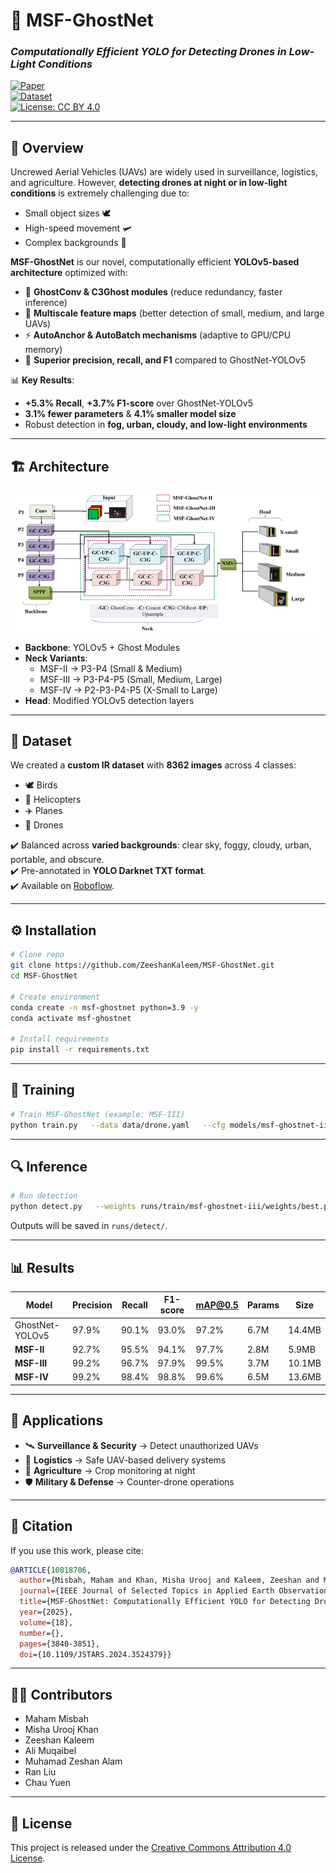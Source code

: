 # 🚀 MSF-GhostNet  
### *Computationally Efficient YOLO for Detecting Drones in Low-Light Conditions*  

[![Paper](https://img.shields.io/badge/Paper-IEEE%20JSTARS-blue)](https://ieeexplore.ieee.org/document/10818706)  
[![Dataset](https://img.shields.io/badge/Dataset-Roboflow-orange)](https://app.roboflow.com/tfnet-night-vision/mul/4)  
[![License: CC BY 4.0](https://img.shields.io/badge/License-CC--BY--4.0-green.svg)](https://creativecommons.org/licenses/by/4.0/)  

---

## 📌 Overview  
Uncrewed Aerial Vehicles (UAVs) are widely used in surveillance, logistics, and agriculture. However, **detecting drones at night or in low-light conditions** is extremely challenging due to:  
- Small object sizes 🕊️  
- High-speed movement 🛩️  
- Complex backgrounds 🌃  

**MSF-GhostNet** is our novel, computationally efficient **YOLOv5-based architecture** optimized with:  
- 🧠 **GhostConv & C3Ghost modules** (reduce redundancy, faster inference)  
- 🔗 **Multiscale feature maps** (better detection of small, medium, and large UAVs)  
- ⚡ **AutoAnchor & AutoBatch mechanisms** (adaptive to GPU/CPU memory)  
- 🎯 **Superior precision, recall, and F1** compared to GhostNet-YOLOv5  

📊 **Key Results**:  
- **+5.3% Recall**, **+3.7% F1-score** over GhostNet-YOLOv5  
- **3.1% fewer parameters** & **4.1% smaller model size**  
- Robust detection in **fog, urban, cloudy, and low-light environments**  

---

## 🏗️ Architecture  
<p align="center">
  <img src="./MSF-GhostNet.png" width="750">
</p>

- **Backbone**: YOLOv5 + Ghost Modules  
- **Neck Variants**:  
  - MSF-II → P3-P4 (Small & Medium)  
  - MSF-III → P3-P4-P5 (Small, Medium, Large)  
  - MSF-IV → P2-P3-P4-P5 (X-Small to Large)  
- **Head**: Modified YOLOv5 detection layers  

---

## 📂 Dataset  
We created a **custom IR dataset** with **8362 images** across 4 classes:  
- 🕊️ Birds  
- 🚁 Helicopters  
- ✈️ Planes  
- 🚀 Drones  

✔️ Balanced across **varied backgrounds**: clear sky, foggy, cloudy, urban, portable, and obscure.  
✔️ Pre-annotated in **YOLO Darknet TXT format**.  
✔️ Available on [Roboflow](https://app.roboflow.com/tfnet-night-vision/mul/4).  

---

## ⚙️ Installation  

```bash
# Clone repo
git clone https://github.com/ZeeshanKaleem/MSF-GhostNet.git
cd MSF-GhostNet

# Create environment
conda create -n msf-ghostnet python=3.9 -y
conda activate msf-ghostnet

# Install requirements
pip install -r requirements.txt
```

---

## 🚀 Training  

```bash
# Train MSF-GhostNet (example: MSF-III)
python train.py   --data data/drone.yaml   --cfg models/msf-ghostnet-iii.yaml   --weights ''   --batch-size 32   --epochs 600   --img 416
```

---

## 🔍 Inference  

```bash
# Run detection
python detect.py   --weights runs/train/msf-ghostnet-iii/weights/best.pt   --source data/samples/   --img 416
```

Outputs will be saved in `runs/detect/`.  

---

## 📊 Results  

| Model          | Precision | Recall | F1-score | mAP@0.5 | Params | Size |
|----------------|-----------|--------|----------|---------|--------|------|
| GhostNet-YOLOv5 | 97.9%    | 90.1%  | 93.0%    | 97.2%   | 6.7M   | 14.4MB |
| **MSF-II**     | 92.7%    | 95.5%  | 94.1%    | 97.7%   | 2.8M   | 5.9MB |
| **MSF-III**    | 99.2%    | 96.7%  | 97.9%    | 99.5%   | 3.7M   | 10.1MB |
| **MSF-IV**     | 99.2%    | 98.4%  | 98.8%    | 99.6%   | 6.5M   | 13.6MB |

---

## 🎯 Applications  
- 🛰️ **Surveillance & Security** → Detect unauthorized UAVs  
- 🚚 **Logistics** → Safe UAV-based delivery systems  
- 🌾 **Agriculture** → Crop monitoring at night  
- 🛡️ **Military & Defense** → Counter-drone operations  

---

## 📜 Citation  

If you use this work, please cite:  

```bibtex
@ARTICLE{10818706,
  author={Misbah, Maham and Khan, Misha Urooj and Kaleem, Zeeshan and Muqaibel, Ali and Alam, Muhamad Zeshan and Liu, Ran and Yuen, Chau},
  journal={IEEE Journal of Selected Topics in Applied Earth Observations and Remote Sensing}, 
  title={MSF-GhostNet: Computationally Efficient YOLO for Detecting Drones in Low-Light Conditions}, 
  year={2025},
  volume={18},
  number={},
  pages={3840-3851},
  doi={10.1109/JSTARS.2024.3524379}}
```

---

## 🧑‍💻 Contributors  
- Maham Misbah  
- Misha Urooj Khan  
- Zeeshan Kaleem  
- Ali Muqaibel  
- Muhamad Zeshan Alam  
- Ran Liu  
- Chau Yuen  

---

## 📖 License  
This project is released under the [Creative Commons Attribution 4.0 License](https://creativecommons.org/licenses/by/4.0/).  
